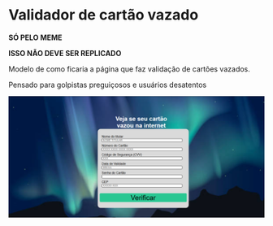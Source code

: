 # Validador de cartão vazado

**SÓ PELO MEME**

**ISSO NÃO DEVE SER REPLICADO**

Modelo de como ficaria a página que faz validação de cartões vazados.

Pensado para golpistas preguiçosos e usuários desatentos

![alt text](image.png)